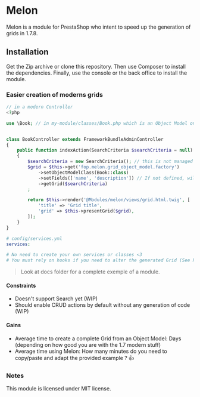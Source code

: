 # Melon

Melon is a module for PrestaShop who intent to speed up the generation of grids in 1.7.8.

## Installation

Get the Zip archive or clone this repository.
Then use Composer to install the dependencies.
Finally, use the console or the back office to install the module.

### Easier creation of moderns grids

```php
// in a modern Controller
<?php

use \Book; // in my-module/classes/Book.php which is an Object Model on in classes root folder


class BookController extends FrameworkBundleAdminController
{
    public function indexAction(SearchCriteria $searchCriteria = null)
    {
        $searchCriteria = new SearchCriteria(); // this is not managed "yet"
        $grid = $this->get('fop.melon.grid_object_model.factory')
            ->setObjectModelClass(Book::class)
            ->setFields(['name', 'description']) // If not defined, will use all fields
            ->getGrid($searchCriteria)
        ;

        return $this->render('@Modules/melon/views/grid.html.twig', [
            'title' => 'Grid title',
            'grid' => $this->presentGrid($grid),
        ]);
    }
}
```

```yaml
# config/services.yml
services:

# No need to create your own services or classes <3
# You must rely on hooks if you need to alter the generated Grid (See PrestaShop devdocs)
```

> Look at docs folder for a complete exemple of a module.

#### Constraints

* Doesn't support Search yet (WIP)
* Should enable CRUD actions by default without any generation of code (WIP)

#### Gains

* Average time to create a complete Grid from an Object Model: Days (depending on how good you are with the 1.7 modern stuff)
* Average time using Melon: How many minutes do you need to copy/paste and adapt the provided example ? 👍 

### Notes

This module is licensed under MIT license.
